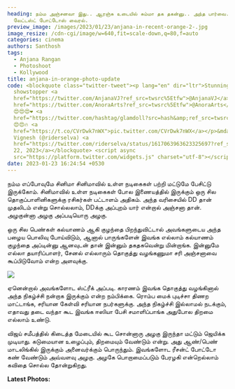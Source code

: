 ```yaml
---
heading: நம்ம அஞ்சனவா இது.. ஆரஞ்சு உடையில் சும்மா தக தகன்னு.. அந்த பார்வை..
  லேட்டஸ்ட் போட்டோஸ் வைரல்.
preview_image: /images/2023/01/23/anjana-in-recent-orange-2-.jpg
image_resize: /cdn-cgi/image/w=640,fit=scale-down,q=80,f=auto
categories: cinema
authors: Santhosh
tags:
  - Anjana Rangan
  - Photoshoot
  - Kollywood
title: anjana-in-orange-photo-update
code: <blockquote class="twitter-tweet"><p lang="en" dir="ltr">Stunning
  showstopper <a
  href="https://twitter.com/AnjanaVJ?ref_src=twsrc%5Etfw">@AnjanaVJ</a> for <a
  href="https://twitter.com/AnoraArts?ref_src=twsrc%5Etfw">@AnoraArts</a>
  😍😍😍❤️ <a
  href="https://twitter.com/hashtag/glamdoll?src=hash&amp;ref_src=twsrc%5Etfw">#glamdoll</a>
  😍😍🔥 <a
  href="https://t.co/CVrDwk7nWX">pic.twitter.com/CVrDwk7nWX</a></p>&mdash;
  Vignesh (@riderselva) <a
  href="https://twitter.com/riderselva/status/1617063963623325697?ref_src=twsrc%5Etfw">January
  22, 2023</a></blockquote> <script async
  src="https://platform.twitter.com/widgets.js" charset="utf-8"></script>
date: 2023-01-23 16:24:54 +0530
---
```



நம்ம எப்போவுமே சினிமா சினிமாவில் உள்ள நடிகைகள் பற்றி மட்டுமே பேசிட்டு இருக்கோம். சினிமாவில் உள்ள நடிகைகள் போல இணையத்தில் இருக்கும் ஒரு சில தொகுப்பாளினிகளுக்கு ரசிகர்கள் பட்டாளம் அதிகம். அந்த வரிசையில் DD தான் முதலிடம் என்று சொல்லலாம், DDக்கு அப்புறம் யார் என்றால் அஞ்சனா தான். அழகுன்னா அழகு அப்படியொரு அழகு.

ஒரு சில பெண்கள் கல்யாணம் ஆகி குழந்தை பிறந்துவிட்டால் அவங்களுடைய அந்த பழைய பொலிவு போய்விடும், ஆனால் பாருங்களேன் இவங்க எல்லாம் கல்யாணம் குழந்தை அப்டின்னு ஆனவுடன் தான் இன்னும் தகதகவென்று மின்றாங்க. இன்னுமே எல்லா தயாரிப்பாளர், சேனல் எல்லாரும் தொகுத்து வழங்கணுமா சரி அஞ்சனாவை கூப்பிடுவோம் என்ற அளவுக்கு. 

![](/images/2023/01/23/anjana-in-recent-orange-1-.jpg)

ஏனென்றால் அவங்களோட ஸ்ட்ரீக் அப்படி. காரணம் இவங்க தொகுத்து வழங்கினால் அந்த நிகழ்ச்சி நன்றாக இருக்கும் என்ற நம்பிக்கை. ரொம்ப மைக் புடிச்சா திணற மாட்டாங்க, சரியான கேள்வி சரியான நபர்களுக்கு. அந்த நிகழ்ச்சி  இல்லாமல் நடக்கும், எதாவது தடை வந்தா கூட இவங்க ஈஸியா பேசி சமாளிப்பாங்க அதுபோல திறமை எல்லாம் உண்டு.

விஜய் சமீபத்தில் கிடைத்த மேடையில் கூட சொன்னாரு அழகு இருந்தா மட்டும் ஜெயிக்க முடியாது. கடுமையான உழைப்பும், திறமையும் வேண்டும் என்று. அது ஆண்/பெண் மாடலிங்கில் இருக்கும் அனைவர்க்கும் பொருந்தும். இவங்களோட ரீசன்ட் போட்டோ கண் வேண்டும் அவ்வளவு அழகு. அழகே பொறாமைப்படும் பேரழகி என்றெல்லாம் கவிதை சொல்ல தோன்றுகிறது. 

**L﻿atest Photos:**